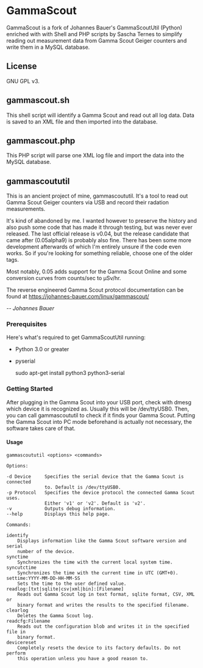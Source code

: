 # GammaScout

GammaScout is a fork of Johannes Bauer's GammaScoutUtil (Python) enriched with
with Shell and PHP scripts by Sascha Ternes to simplify reading out measurement data from Gamma
Scout Geiger counters and write them in a MySQL database.

## License
GNU GPL v3.

## gammascout.sh

This shell script will identify a Gamma Scout and read out all log data.
Data is saved to an XML file and then imported into the database.

## gammascout.php

This PHP script will parse one XML log file and import the data into the
MySQL database.

## gammascoututil
This is an ancient project of mine, gammascoututil. It's a tool to read out
Gamma Scout Geiger counters via USB and record their radation measurements.

It's kind of abandoned by me. I wanted however to preserve the history and also
push some code that has made it through testing, but was never ever released.
The last official release is v0.04, but the release candidate that came after
(0.05alpha9) is probably also fine. There has been some more development
afterwards of which I'm entirely unsure if the code even works. So if you're
looking for something reliable, choose one of the older tags.

Most notably, 0.05 adds support for the Gamma Scout Online and some conversion
curves from counts/sec to µSv/hr.

The reverse engineered Gamma Scout protocol documentation can be found at
https://johannes-bauer.com/linux/gammascout/

_-- Johannes Bauer_

### Prerequisites
Here's what's required to get GammaScoutUtil running:
   
- Python 3.0 or greater
- pyserial


	sudo apt-get install python3 python3-serial

### Getting Started

After plugging in the Gamma Scout into your USB port, check with dmesg which
device it is recognized as. Usually this will be /dev/ttyUSB0. Then, you can
call gammascoututil to check if it finds your Gamma Scout. Putting the Gamma
Scout into PC mode beforehand is actually not necessary, the software takes care
of that.

#### Usage

	gammascoututil <options> <commands>

	Options:

	-d Device     Specifies the serial device that the Gamma Scout is connected
	              to. Default is /dev/ttyUSB0.
	-p Protocol   Specifies the device protocol the connected Gamma Scout uses.
	              Either 'v1' or 'v2'. Default is 'v2'.
	-v            Outputs debug information.
	--help        Displays this help page.

	Commands:

	identify
	    Displays information like the Gamma Scout software version and serial
	    number of the device.
	synctime
	    Synchronizes the time with the current local system time.
	syncutctime
	    Synchronizes the time with the current time in UTC (GMT+0).
	settime:YYYY-MM-DD-HH-MM-SS
	    Sets the time to the user defined value.
	readlog:[txt|sqlite|csv|xml|bin]:[Filename]
	    Reads out Gamma Scout log in text format, sqlite format, CSV, XML or
	    binary format and writes the results to the specified filename.
	clearlog
	    Deletes the Gamma Scout log.
	readcfg:Filename
	    Reads out the configuration blob and writes it in the specified file in
	    binary format.
	devicereset
	    Completely resets the device to its factory defaults. Do not perform
	    this operation unless you have a good reason to.
 